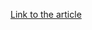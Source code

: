 [Link to the article](https://threat.boutique/2025/02/t1590001-exposed-domain-registration-records-a-tool-for-both-threat-actors-and-cyber-defenders)
